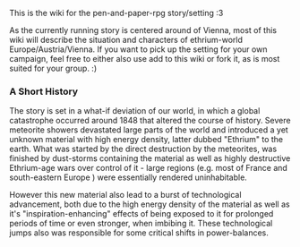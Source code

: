 This is the wiki for the pen-and-paper-rpg story/setting :3

As the currently running story is centered around of Vienna, most of this
wiki will describe the situation and characters of ethrium-world
Europe/Austria/Vienna. If you want to pick up the setting for your own
campaign, feel free to either also use add to this wiki or fork it, as
is most suited for your group. :)

### A Short History

The story is set in a what-if deviation of our world, in which a global
catastrophe occurred around 1848 that altered the course of history. Severe
meteorite showers devastated large parts of the world and introduced a yet
unknown material with high energy density, latter dubbed "Ethrium" to the
earth. What was started by the direct destruction by the meteorites, was
finished by dust-storms containing the material as well as highly destructive
Ethrium-age wars over control of it - large regions (e.g. most of France and
south-eastern Europe ) were essentially rendered uninhabitable.

However this new material also lead to a burst of technological advancement,
both due to the high energy density of the material as well as it's
"inspiration-enhancing" effects of being exposed to it for prolonged
periods of time or even stronger, when imbibing it. These technological jumps
also was responsible for some critical shifts in power-balances.

<!--
Next to the surface-sources of ethrium from the the meteorites, weirdly
enough also underground reserves have been found, leading to wild speculation
among leading scientists on the nature of ethrium.
As far as conventional research wisdom goes, the meteorites somehow caused synthesis/transformation
of precursor materials or somehow activated
or activated
alternative
at great depths + only detectable with ethrium-based sensorics? (goes well with souls/hel metapher)

-->
